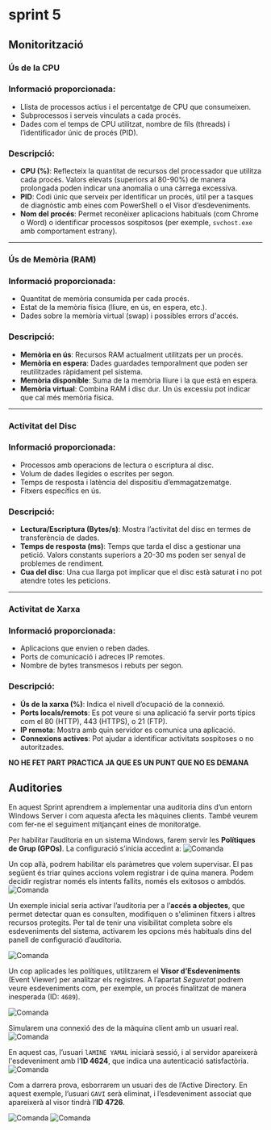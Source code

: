 # sprint 5

## Monitorització

### Ús de la CPU

### Informació proporcionada:
- Llista de processos actius i el percentatge de CPU que consumeixen.
- Subprocessos i serveis vinculats a cada procés.
- Dades com el temps de CPU utilitzat, nombre de fils (threads) i l’identificador únic de procés (PID).

### Descripció:
- **CPU (%)**: Reflecteix la quantitat de recursos del processador que utilitza cada procés. Valors elevats (superiors al 80-90%) de manera prolongada poden indicar una anomalia o una càrrega excessiva.
- **PID**: Codi únic que serveix per identificar un procés, útil per a tasques de diagnòstic amb eines com PowerShell o el Visor d’esdeveniments.
- **Nom del procés**: Permet reconèixer aplicacions habituals (com Chrome o Word) o identificar processos sospitosos (per exemple, `svchost.exe` amb comportament estrany).

---

### Ús de Memòria (RAM)

### Informació proporcionada:
- Quantitat de memòria consumida per cada procés.
- Estat de la memòria física (lliure, en ús, en espera, etc.).
- Dades sobre la memòria virtual (swap) i possibles errors d'accés.

### Descripció:
- **Memòria en ús**: Recursos RAM actualment utilitzats per un procés.
- **Memòria en espera**: Dades guardades temporalment que poden ser reutilitzades ràpidament pel sistema.
- **Memòria disponible**: Suma de la memòria lliure i la que està en espera.
- **Memòria virtual**: Combina RAM i disc dur. Un ús excessiu pot indicar que cal més memòria física.

---

### Activitat del Disc

### Informació proporcionada:
- Processos amb operacions de lectura o escriptura al disc.
- Volum de dades llegides o escrites per segon.
- Temps de resposta i latència del dispositiu d’emmagatzematge.
- Fitxers específics en ús.

### Descripció:
- **Lectura/Escriptura (Bytes/s)**: Mostra l’activitat del disc en termes de transferència de dades.
- **Temps de resposta (ms)**: Temps que tarda el disc a gestionar una petició. Valors constants superiors a 20-30 ms poden ser senyal de problemes de rendiment.
- **Cua del disc**: Una cua llarga pot implicar que el disc està saturat i no pot atendre totes les peticions.

---

### Activitat de Xarxa

### Informació proporcionada:
- Aplicacions que envien o reben dades.
- Ports de comunicació i adreces IP remotes.
- Nombre de bytes transmesos i rebuts per segon.

### Descripció:
- **Ús de la xarxa (%)**: Indica el nivell d’ocupació de la connexió.
- **Ports locals/remots**: Es pot veure si una aplicació fa servir ports típics com el 80 (HTTP), 443 (HTTPS), o 21 (FTP).
- **IP remota**: Mostra amb quin servidor es comunica una aplicació.
- **Connexions actives**: Pot ajudar a identificar activitats sospitoses o no autoritzades.


**NO HE FET PART PRACTICA JA QUE ES UN PUNT QUE NO ES DEMANA**

## Auditories

En aquest Sprint aprendrem a implementar una auditoria dins d’un entorn Windows Server i com aquesta afecta les màquines clients. També veurem com fer-ne el seguiment mitjançant eines de monitoratge.

Per habilitar l’auditoria en un sistema Windows, farem servir les **Polítiques de Grup (GPOs)**. La configuració s’inicia accedint a:
![Comanda](./Projecte2/sprint5/1.png)

Un cop allà, podrem habilitar els paràmetres que volem supervisar.
El pas següent és triar quines accions volem registrar i de quina manera. Podem decidir registrar només els intents fallits, només els exitosos o ambdós.
![Comanda](./Projecte2/sprint5/2.png)



Un exemple inicial seria activar l’auditoria per a l’**accés a objectes**, que permet detectar quan es consulten, modifiquen o s'eliminen fitxers i altres recursos protegits.
Per tal de tenir una visibilitat completa sobre els esdeveniments del sistema, activarem les opcions més habituals dins del panell de configuració d’auditoria.


![Comanda](./Projecte2/sprint5/3.png)

Un cop aplicades les polítiques, utilitzarem el **Visor d’Esdeveniments** (Event Viewer) per analitzar els registres. A l’apartat *Seguretat* podrem veure esdeveniments com, per exemple, un procés finalitzat de manera inesperada (ID: `4689`).

![Comanda](./Projecte2/sprint5/4.png)


Simularem una connexió des de la màquina client amb un usuari real. 
![Comanda](./Projecte2/sprint5/5.png)


En aquest cas, l’usuari `lAMINE YAMAL` iniciarà sessió, i al servidor apareixerà l'esdeveniment amb l’**ID 4624**, que indica una autenticació satisfactòria.
![Comanda](./Projecte2/sprint5/6.png)

Com a darrera prova, esborrarem un usuari des de l’Active Directory. En aquest exemple, l’usuari `GAVI` serà eliminat, i l’esdeveniment associat que apareixerà al visor tindrà l’**ID 4726**.

![Comanda](./Projecte2/sprint5/7.png)
![Comanda](./Projecte2/sprint5/8.png)
